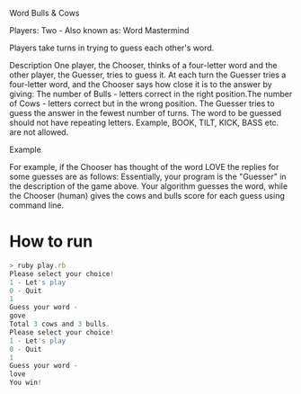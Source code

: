 Word Bulls & Cows

Players: Two - Also known as: Word Mastermind

Players take turns in trying to guess each other's word.

Description
One player, the Chooser, thinks of a four-letter word and the other player, the Guesser, tries to guess it.
At each turn the Guesser tries a four-letter word, and the Chooser says how close it is to the answer by giving:
The number of Bulls - letters correct in the right position.The number of Cows - letters correct but in the wrong position.
The Guesser tries to guess the answer in the fewest number of turns.
The word to be guessed should not have repeating letters. Example, BOOK, TILT, KICK, BASS etc. are not allowed.

Example

For example, if the Chooser has thought of the word LOVE the replies for some guesses are as follows:
Essentially, your program is the "Guesser" in the description of the game above. Your algorithm guesses the word, while the Chooser (human) gives the cows and bulls score for each guess using command line.


# How to run
```javascript
> ruby play.rb
Please select your choice!
1 - Let's play
0 - Quit
1
Guess your word -
gove
Total 3 cows and 3 bulls.
Please select your choice!
1 - Let's play
0 - Quit
1
Guess your word -
love
You win!

```